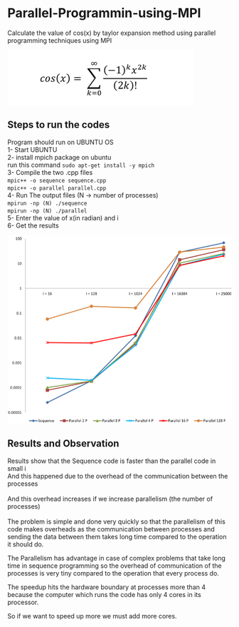 # Parallel-Programmin-using-MPI
Calculate the value of cos(x) by taylor expansion method using parallel programming techniques using MPI<br/>

![](equation.png)

## Steps to run the codes
Program should run on UBUNTU OS <br/>
1- Start UBUNTU <br/>
2- install mpich package on ubuntu <br/>
   run this command  `sudo apt-get install -y mpich` <br/>
3- Compile the two .cpp files <br/>
   `mpic++ -o sequence sequence.cpp` <br/>
   `mpic++ -o parallel parallel.cpp` <br/>
4- Run The output files (N -> number of processes) <br/>
   `mpirun -np (N) ./sequence` <br/>
   `mpirun -np (N) ./parallel` <br/>
5- Enter the value of x(in radian) and i <br/>
6- Get the results  

![](graph.png)

## Results and Observation
Results show that the Sequence code is faster than the parallel code in small i <br/>
And this happened due to the overhead of the communication between the processes<br/>
<br/>
And this overhead increases if we increase parallelism (the number of processes)<br/>
<br/>
The problem is simple and done very quickly so that the parallelism of this code makes overheads as the communication between processes and sending the data between them takes long time compared to the operation it should do.<br/>

The Parallelism has advantage in case of complex problems that take long time in sequence programming so the overhead of communication of the processes is very tiny compared to the operation that every process do.<br/>

The speedup hits the hardware boundary at processes more than 4 because the computer which runs the code has only 4 cores in its processor.<br/>

So if we want to speed up more we must add more cores.
